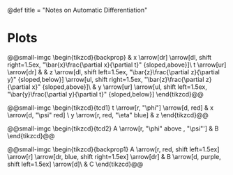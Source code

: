 @def title = "Notes on Automatic Differentiation"

# Plots

@@small-imgc \begin{tikzcd}{backprop}
& x \arrow[dr] \arrow[dl, shift right=1.5ex, "\bar{x}\frac{\partial x}{\partial t}" {sloped,above}]\\
t \arrow[ur] \arrow[dr] & & z \arrow[dl, shift left=1.5ex, "\bar{z}\frac{\partial z}{\partial y}" {sloped,below}] \arrow[ul, shift right=1.5ex, "\bar{z}\frac{\partial z}{\partial x}" {sloped,above}]\\
& y  \arrow[ur] \arrow[ul, shift left=1.5ex, "\bar{y}\frac{\partial y}{\partial t}" {sloped,below}]
\end{tikzcd}@@

@@small-imgc \begin{tikzcd}{tcd1}
t \arrow[r, "\phi"] \arrow[d, red]
  & x \arrow[d, "\psi" red] \\
  y \arrow[r, red, "\eta" blue]
  & z
\end{tikzcd}@@

@@small-imgc \begin{tikzcd}{tcd2}
A \arrow[r, "\phi" above , "\psi"'] & B
\end{tikzcd}@@



@@small-imgc \begin{tikzcd}{backprop1}
A \arrow[r, red, shift left=1.5ex] \arrow[r]
\arrow[dr, blue, shift right=1.5ex] \arrow[dr]
& B \arrow[d, purple, shift left=1.5ex] \arrow[d]\\
& C
\end{tikzcd}@@